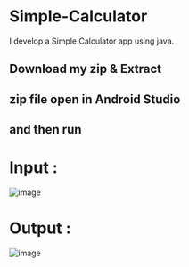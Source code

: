 # Simple-Calculator

I develop a Simple Calculator app using java.

## Download my zip & Extract

## zip file open in Android Studio

## and then run

# Input :
![image](https://github.com/VaibhavPaw/Simple-Calculator/assets/141149071/d6cf3def-bdef-48fb-a5c9-ac2b76347b07)

# Output :
![image](https://github.com/VaibhavPaw/Simple-Calculator/assets/141149071/93b85117-18ed-4345-b57e-4fb34552fc91)





